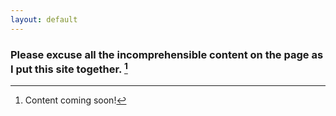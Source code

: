 ```yaml
---
layout: default
---
```


### Please excuse all the incomprehensible content on the page as I put this site together. [^src1]
 
[^src1]: Content coming soon!